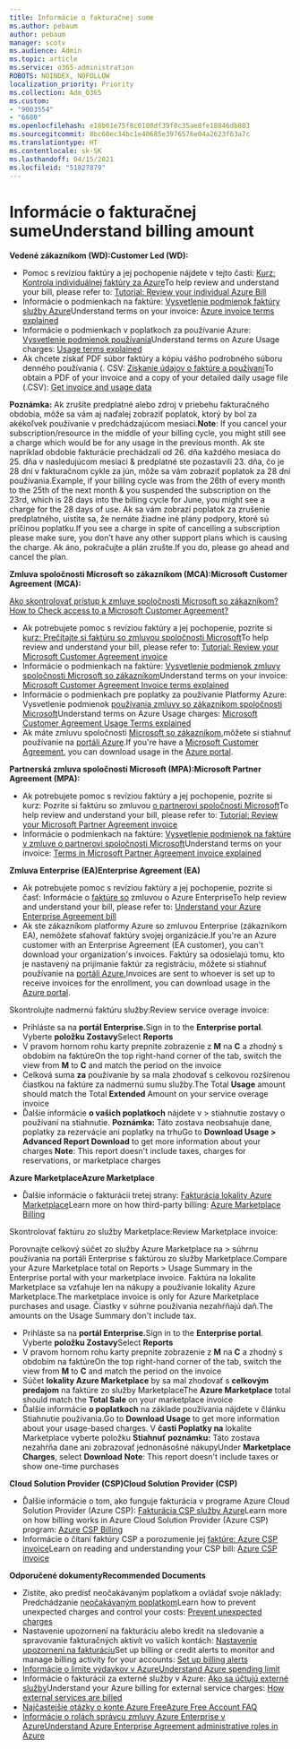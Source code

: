 ```yaml
---
title: Informácie o fakturačnej sume
ms.author: pebaum
author: pebaum
manager: scotv
ms.audience: Admin
ms.topic: article
ms.service: o365-administration
ROBOTS: NOINDEX, NOFOLLOW
localization_priority: Priority
ms.collection: Adm_O365
ms.custom:
- "9003554"
- "6680"
ms.openlocfilehash: e18b01e75f8c0100df39f0c35ae8fe18846db803
ms.sourcegitcommit: 8bc60ec34bc1e40685e3976576e04a2623f63a7c
ms.translationtype: HT
ms.contentlocale: sk-SK
ms.lasthandoff: 04/15/2021
ms.locfileid: "51827879"
---
```

# <a name="understand-billing-amount"></a><span data-ttu-id="579a7-102">Informácie o fakturačnej sume</span><span class="sxs-lookup"><span data-stu-id="579a7-102">Understand billing amount</span></span>

<span data-ttu-id="579a7-103">**Vedené zákazníkom (WD):**</span><span class="sxs-lookup"><span data-stu-id="579a7-103">**Customer Led (WD):**</span></span>

- <span data-ttu-id="579a7-104">Pomoc s revíziou faktúry a jej pochopenie nájdete v tejto časti: [Kurz: Kontrola individuálnej faktúry za Azure](https://docs.microsoft.com/azure/cost-management-billing/understand/review-individual-bill?WT.mc_id=Portal-Microsoft_Azure_Support)</span><span class="sxs-lookup"><span data-stu-id="579a7-104">To help review and understand your bill, please refer to: [Tutorial: Review your individual Azure Bill](https://docs.microsoft.com/azure/cost-management-billing/understand/review-individual-bill?WT.mc_id=Portal-Microsoft_Azure_Support)</span></span>
- <span data-ttu-id="579a7-105">Informácie o podmienkach na faktúre: [Vysvetlenie podmienok faktúry služby Azure](https://docs.microsoft.com/azure/cost-management-billing/understand/understand-invoice?WT.mc_id=Portal-Microsoft_Azure_Support)</span><span class="sxs-lookup"><span data-stu-id="579a7-105">Understand terms on your invoice: [Azure invoice terms explained](https://docs.microsoft.com/azure/cost-management-billing/understand/understand-invoice?WT.mc_id=Portal-Microsoft_Azure_Support)</span></span>
- <span data-ttu-id="579a7-106">Informácie o podmienkach v poplatkoch za používanie Azure: [Vysvetlenie podmienok používania](https://docs.microsoft.com/azure/cost-management-billing/understand/understand-usage?WT.mc_id=Portal-Microsoft_Azure_Support)</span><span class="sxs-lookup"><span data-stu-id="579a7-106">Understand terms on Azure Usage charges: [Usage terms explained](https://docs.microsoft.com/azure/cost-management-billing/understand/understand-usage?WT.mc_id=Portal-Microsoft_Azure_Support)</span></span>
- <span data-ttu-id="579a7-107">Ak chcete získať PDF súbor faktúry a kópiu vášho podrobného súboru denného používania (. CSV: [Získanie údajov o faktúre a používaní](https://docs.microsoft.com/azure/billing/billing-download-azure-invoice-daily-usage-date?WT.mc_id=Portal-Microsoft_Azure_Support)</span><span class="sxs-lookup"><span data-stu-id="579a7-107">To obtain a PDF of your invoice and a copy of your detailed daily usage file (.CSV): [Get invoice and usage data](https://docs.microsoft.com/azure/billing/billing-download-azure-invoice-daily-usage-date?WT.mc_id=Portal-Microsoft_Azure_Support)</span></span>

<span data-ttu-id="579a7-108">**Poznámka:** Ak zrušíte predplatné alebo zdroj v priebehu fakturačného obdobia, môže sa vám aj naďalej zobraziť poplatok, ktorý by bol za akékoľvek používanie v predchádzajúcom mesiaci.</span><span class="sxs-lookup"><span data-stu-id="579a7-108">**Note**: If you cancel your subscription/resource in the middle of your billing cycle, you might still see a charge which would be for any usage in the previous month.</span></span> <span data-ttu-id="579a7-109">Ak ste napríklad obdobie fakturácie prechádzali od 26. dňa každého mesiaca do 25. dňa v nasledujúcom mesiaci & predplatné ste pozastavili 23. dňa, čo je 28 dní v fakturačnom cykle za jún, môže sa vám zobraziť poplatok za 28 dní používania.</span><span class="sxs-lookup"><span data-stu-id="579a7-109">Example, if your billing cycle was from the 26th of every month to the 25th of the next month & you suspended the subscription on the 23rd, which is 28 days into the billing cycle for June, you might see a charge for the 28 days of use.</span></span> <span data-ttu-id="579a7-110">Ak sa vám zobrazí poplatok za zrušenie predplatného, uistite sa, že nemáte žiadne iné plány podpory, ktoré sú príčinou poplatku.</span><span class="sxs-lookup"><span data-stu-id="579a7-110">If you see a charge in spite of cancelling a subscription please make sure, you don’t have any other support plans which is causing the charge.</span></span> <span data-ttu-id="579a7-111">Ak áno, pokračujte a plán zrušte.</span><span class="sxs-lookup"><span data-stu-id="579a7-111">If you do, please go ahead and cancel the plan.</span></span>

<span data-ttu-id="579a7-112">**Zmluva spoločnosti Microsoft so zákazníkom (MCA):**</span><span class="sxs-lookup"><span data-stu-id="579a7-112">**Microsoft Customer Agreement (MCA):**</span></span>

[<span data-ttu-id="579a7-113">Ako skontrolovať prístup k zmluve spoločnosti Microsoft so zákazníkom?</span><span class="sxs-lookup"><span data-stu-id="579a7-113">How to Check access to a Microsoft Customer Agreement?</span></span>](https://docs.microsoft.com/azure/cost-management-billing/manage/download-azure-invoice-daily-usage-date?WT.mc_id=Portal-Microsoft_Azure_Support#check-access-to-a-microsoft-customer-agreement)

- <span data-ttu-id="579a7-114">Ak potrebujete pomoc s revíziou faktúry a jej pochopenie, pozrite si [kurz: Prečítajte si faktúru so zmluvou spoločnosti Microsoft](https://docs.microsoft.com/azure/cost-management-billing/understand/review-customer-agreement-bill?WT.mc_id=Portal-Microsoft_Azure_Support)</span><span class="sxs-lookup"><span data-stu-id="579a7-114">To help review and understand your bill, please refer to: [Tutorial: Review your Microsoft Customer Agreement invoice](https://docs.microsoft.com/azure/cost-management-billing/understand/review-customer-agreement-bill?WT.mc_id=Portal-Microsoft_Azure_Support)</span></span>
- <span data-ttu-id="579a7-115">Informácie o podmienkach na faktúre: [Vysvetlenie podmienok zmluvy spoločnosti Microsoft so zákazníkom](https://docs.microsoft.com/azure/cost-management-billing/understand/mca-understand-your-invoice?WT.mc_id=Portal-Microsoft_Azure_Support)</span><span class="sxs-lookup"><span data-stu-id="579a7-115">Understand terms on your invoice: [Microsoft Customer Agreement Invoice terms explained](https://docs.microsoft.com/azure/cost-management-billing/understand/mca-understand-your-invoice?WT.mc_id=Portal-Microsoft_Azure_Support)</span></span>
- <span data-ttu-id="579a7-116">Informácie o podmienkach pre poplatky za používanie Platformy Azure: Vysvetlenie podmienok [používania zmluvy so zákazníkom spoločnosti Microsoft](https://docs.microsoft.com/azure/cost-management-billing/understand/mca-understand-your-usage?WT.mc_id=Portal-Microsoft_Azure_Support)</span><span class="sxs-lookup"><span data-stu-id="579a7-116">Understand terms on Azure Usage charges: [Microsoft Customer Agreement Usage Terms explained](https://docs.microsoft.com/azure/cost-management-billing/understand/mca-understand-your-usage?WT.mc_id=Portal-Microsoft_Azure_Support)</span></span>
- <span data-ttu-id="579a7-117">Ak máte zmluvu spoločnosti [Microsoft so zákazníkom,](https://docs.microsoft.com/azure/cost-management-billing/manage/download-azure-invoice-daily-usage-date?WT.mc_id=Portal-Microsoft_Azure_Support#check-access-to-a-microsoft-customer-agreement)môžete si stiahnuť používanie na [portáli Azure](https://portal.azure.com/).</span><span class="sxs-lookup"><span data-stu-id="579a7-117">If you're have a [Microsoft Customer Agreement](https://docs.microsoft.com/azure/cost-management-billing/manage/download-azure-invoice-daily-usage-date?WT.mc_id=Portal-Microsoft_Azure_Support#check-access-to-a-microsoft-customer-agreement), you can download usage in the [Azure portal](https://portal.azure.com/).</span></span>

<span data-ttu-id="579a7-118">**Partnerská zmluva spoločnosti Microsoft (MPA):**</span><span class="sxs-lookup"><span data-stu-id="579a7-118">**Microsoft Partner Agreement (MPA):**</span></span>

- <span data-ttu-id="579a7-119">Ak potrebujete pomoc s revíziou faktúry a jej pochopenie, pozrite si kurz: Pozrite si faktúru so zmluvou [o partnerovi spoločnosti Microsoft](https://docs.microsoft.com/azure/cost-management-billing/understand/review-partner-agreement-bill?WT.mc_id=Portal-Microsoft_Azure_Support)</span><span class="sxs-lookup"><span data-stu-id="579a7-119">To help review and understand your bill, please refer to: [Tutorial: Review your Microsoft Partner Agreement invoice](https://docs.microsoft.com/azure/cost-management-billing/understand/review-partner-agreement-bill?WT.mc_id=Portal-Microsoft_Azure_Support)</span></span>
- <span data-ttu-id="579a7-120">Informácie o podmienkach na faktúre: [Vysvetlenie podmienok na faktúre v zmluve o partnerovi spoločnosti Microsoft](https://docs.microsoft.com/azure/cost-management-billing/understand/mpa-invoice-terms?WT.mc_id=Portal-Microsoft_Azure_Support)</span><span class="sxs-lookup"><span data-stu-id="579a7-120">Understand terms on your invoice: [Terms in Microsoft Partner Agreement invoice explained](https://docs.microsoft.com/azure/cost-management-billing/understand/mpa-invoice-terms?WT.mc_id=Portal-Microsoft_Azure_Support)</span></span>

<span data-ttu-id="579a7-121">**Zmluva Enterprise (EA)**</span><span class="sxs-lookup"><span data-stu-id="579a7-121">**Enterprise Agreement (EA)**</span></span>

- <span data-ttu-id="579a7-122">Ak potrebujete pomoc s revíziou faktúry a jej pochopenie, pozrite si časť: Informácie o [faktúre so](https://docs.microsoft.com/azure/cost-management-billing/understand/review-enterprise-agreement-bill?WT.mc_id=Portal-Microsoft_Azure_Support) zmluvou o Azure Enterprise</span><span class="sxs-lookup"><span data-stu-id="579a7-122">To help review and understand your bill, please refer to: [Understand your Azure Enterprise Agreement bill](https://docs.microsoft.com/azure/cost-management-billing/understand/review-enterprise-agreement-bill?WT.mc_id=Portal-Microsoft_Azure_Support)</span></span>
- <span data-ttu-id="579a7-123">Ak ste zákazníkom platformy Azure so zmluvou Enterprise (zákazníkom EA), nemôžete sťahovať faktúry svojej organizácie.</span><span class="sxs-lookup"><span data-stu-id="579a7-123">If you're an Azure customer with an Enterprise Agreement (EA customer), you can't download your organization's invoices.</span></span> <span data-ttu-id="579a7-124">Faktúry sa odosielajú tomu, kto je nastavený na prijímanie faktúr za registráciu, môžete si stiahnuť používanie na [portáli Azure.](https://portal.azure.com/)</span><span class="sxs-lookup"><span data-stu-id="579a7-124">Invoices are sent to whoever is set up to receive invoices for the enrollment, you can download usage in the [Azure portal](https://portal.azure.com/).</span></span>

<span data-ttu-id="579a7-125">Skontrolujte nadmernú faktúru služby:</span><span class="sxs-lookup"><span data-stu-id="579a7-125">Review service overage invoice:</span></span>

- <span data-ttu-id="579a7-126">Prihláste sa na **portál Enterprise.**</span><span class="sxs-lookup"><span data-stu-id="579a7-126">Sign in to the **Enterprise portal**.</span></span> <span data-ttu-id="579a7-127">Vyberte **položku Zostavy**</span><span class="sxs-lookup"><span data-stu-id="579a7-127">Select **Reports**</span></span>
- <span data-ttu-id="579a7-128">V pravom hornom rohu karty prepnite zobrazenie z **M** na **C** a zhodný s obdobím na faktúre</span><span class="sxs-lookup"><span data-stu-id="579a7-128">On the top right-hand corner of the tab, switch the view from **M** to **C** and match the period on the invoice</span></span>
- <span data-ttu-id="579a7-129">Celková suma **za** používanie by sa mala zhodovať  s celkovou rozšírenou čiastkou na faktúre za nadmernú sumu služby.</span><span class="sxs-lookup"><span data-stu-id="579a7-129">The Total **Usage** amount should match the Total **Extended** Amount on your service overage invoice</span></span>
- <span data-ttu-id="579a7-130">Ďalšie informácie **o vašich poplatkoch** nájdete v > stiahnutie zostavy o používaní na stiahnutie. **Poznámka:** Táto zostava neobsahuje dane, poplatky za rezervácie ani poplatky na trhu</span><span class="sxs-lookup"><span data-stu-id="579a7-130">Go to **Download Usage > Advanced Report Download** to get more information about your charges **Note**: This report doesn't include taxes, charges for reservations, or marketplace charges</span></span>

<span data-ttu-id="579a7-131">**Azure Marketplace**</span><span class="sxs-lookup"><span data-stu-id="579a7-131">**Azure Marketplace**</span></span>

- <span data-ttu-id="579a7-132">Ďalšie informácie o fakturácii tretej strany: [Fakturácia lokality Azure Marketplace](https://docs.microsoft.com/azure/billing/billing-understand-your-azure-marketplace-charges?WT.mc_id=Portal-Microsoft_Azure_Support)</span><span class="sxs-lookup"><span data-stu-id="579a7-132">Learn more on how third-party billing: [Azure Marketplace Billing](https://docs.microsoft.com/azure/billing/billing-understand-your-azure-marketplace-charges?WT.mc_id=Portal-Microsoft_Azure_Support)</span></span>

<span data-ttu-id="579a7-133">Skontrolovať faktúru zo služby Marketplace:</span><span class="sxs-lookup"><span data-stu-id="579a7-133">Review Marketplace invoice:</span></span>

<span data-ttu-id="579a7-134">Porovnajte celkový súčet zo služby Azure Marketplace na > súhrnu používania na portáli Enterprise s faktúrou zo služby Marketplace.</span><span class="sxs-lookup"><span data-stu-id="579a7-134">Compare your Azure Marketplace total on Reports > Usage Summary in the Enterprise portal with your marketplace invoice.</span></span> <span data-ttu-id="579a7-135">Faktúra na lokalite Marketplace sa vzťahuje len na nákupy a používanie lokality Azure Marketplace.</span><span class="sxs-lookup"><span data-stu-id="579a7-135">The marketplace invoice is only for Azure Marketplace purchases and usage.</span></span> <span data-ttu-id="579a7-136">Čiastky v súhrne používania nezahŕňajú daň.</span><span class="sxs-lookup"><span data-stu-id="579a7-136">The amounts on the Usage Summary don't include tax.</span></span>

- <span data-ttu-id="579a7-137">Prihláste sa na **portál Enterprise.**</span><span class="sxs-lookup"><span data-stu-id="579a7-137">Sign in to the **Enterprise portal**.</span></span> <span data-ttu-id="579a7-138">Vyberte **položku Zostavy**</span><span class="sxs-lookup"><span data-stu-id="579a7-138">Select **Reports**</span></span>
- <span data-ttu-id="579a7-139">V pravom hornom rohu karty prepnite zobrazenie z **M** na **C** a zhodný s obdobím na faktúre</span><span class="sxs-lookup"><span data-stu-id="579a7-139">On the top right-hand corner of the tab, switch the view from **M** to **C** and match the period on the invoice</span></span>
- <span data-ttu-id="579a7-140">Súčet **lokality Azure Marketplace** by sa mal zhodovať s **celkovým predajom** na faktúre zo služby Marketplace</span><span class="sxs-lookup"><span data-stu-id="579a7-140">The **Azure Marketplace** total should match the **Total Sale** on your marketplace invoice</span></span>
- <span data-ttu-id="579a7-141">Ďalšie informácie **o poplatkoch** na základe používania nájdete v článku Stiahnutie používania.</span><span class="sxs-lookup"><span data-stu-id="579a7-141">Go to **Download Usage** to get more information about your usage-based charges.</span></span> <span data-ttu-id="579a7-142">V **časti Poplatky na** lokalite Marketplace vyberte položku **Stiahnuť** **poznámku:** Táto zostava nezahŕňa dane ani zobrazovať jednonásošné nákupy</span><span class="sxs-lookup"><span data-stu-id="579a7-142">Under **Marketplace Charges**, select **Download** **Note**: This report doesn't include taxes or show one-time purchases</span></span>

<span data-ttu-id="579a7-143">**Cloud Solution Provider (CSP)**</span><span class="sxs-lookup"><span data-stu-id="579a7-143">**Cloud Solution Provider (CSP)**</span></span>

- <span data-ttu-id="579a7-144">Ďalšie informácie o tom, ako funguje fakturácia v programe Azure Cloud Solution Provider (Azure CSP): [Fakturácia CSP služby Azure](https://docs.microsoft.com/azure/cloud-solution-provider/billing/azure-csp-billing-overview?WT.mc_id=Portal-Microsoft_Azure_Support)</span><span class="sxs-lookup"><span data-stu-id="579a7-144">Learn more on how billing works in Azure Cloud Solution Provider (Azure CSP) program: [Azure CSP Billing](https://docs.microsoft.com/azure/cloud-solution-provider/billing/azure-csp-billing-overview?WT.mc_id=Portal-Microsoft_Azure_Support)</span></span>
- <span data-ttu-id="579a7-145">Informácie o čítaní faktúry CSP a porozumenie jej [faktúre: Azure CSP invoice](https://docs.microsoft.com/azure/cloud-solution-provider/billing/azure-csp-invoice?WT.mc_id=Portal-Microsoft_Azure_Support)</span><span class="sxs-lookup"><span data-stu-id="579a7-145">Learn on reading and understanding your CSP bill: [Azure CSP invoice](https://docs.microsoft.com/azure/cloud-solution-provider/billing/azure-csp-invoice?WT.mc_id=Portal-Microsoft_Azure_Support)</span></span>

<span data-ttu-id="579a7-146">**Odporučené dokumenty**</span><span class="sxs-lookup"><span data-stu-id="579a7-146">**Recommended Documents**</span></span>

- <span data-ttu-id="579a7-147">Zistite, ako predísť neočakávaným poplatkom a ovládať svoje náklady: Predchádzanie [neočakávaným poplatkom](https://docs.microsoft.com/azure/cost-management-billing/manage/getting-started?WT.mc_id=Portal-Microsoft_Azure_Support)</span><span class="sxs-lookup"><span data-stu-id="579a7-147">Learn how to prevent unexpected charges and control your costs: [Prevent unexpected charges](https://docs.microsoft.com/azure/cost-management-billing/manage/getting-started?WT.mc_id=Portal-Microsoft_Azure_Support)</span></span>
- <span data-ttu-id="579a7-148">Nastavenie upozornení na fakturáciu alebo kredit na sledovanie a spravovanie fakturačných aktivít vo vašich kontách: [Nastavenie upozornení na fakturáciu](https://docs.microsoft.com/azure/cost-management-billing/costs/cost-mgt-alerts-monitor-usage-spending?WT.mc_id=Portal-Microsoft_Azure_Support)</span><span class="sxs-lookup"><span data-stu-id="579a7-148">Set up billing or credit alerts to monitor and manage billing activity for your accounts: [Set up billing alerts](https://docs.microsoft.com/azure/cost-management-billing/costs/cost-mgt-alerts-monitor-usage-spending?WT.mc_id=Portal-Microsoft_Azure_Support)</span></span>
- [<span data-ttu-id="579a7-149">Informácie o limite výdavkov v Azure</span><span class="sxs-lookup"><span data-stu-id="579a7-149">Understand Azure spending limit</span></span>](https://docs.microsoft.com/azure/cost-management-billing/manage/spending-limit?WT.mc_id=Portal-Microsoft_Azure_Support)
- <span data-ttu-id="579a7-150">Informácie o fakturácii za externé služby v Azure: [Ako sa účtujú externé služby](https://docs.microsoft.com/azure/cost-management-billing/understand/understand-azure-marketplace-charges?WT.mc_id=Portal-Microsoft_Azure_Support)</span><span class="sxs-lookup"><span data-stu-id="579a7-150">Understand your Azure billing for external service charges: [How external services are billed](https://docs.microsoft.com/azure/cost-management-billing/understand/understand-azure-marketplace-charges?WT.mc_id=Portal-Microsoft_Azure_Support)</span></span>
- [<span data-ttu-id="579a7-151">Najčastejšie otázky o konte Azure Free</span><span class="sxs-lookup"><span data-stu-id="579a7-151">Azure Free Account FAQ</span></span>](https://azure.microsoft.com/free/free-account-faq/)
- [<span data-ttu-id="579a7-152">Informácie o rolách správcu zmluvy Azure Enterprise v Azure</span><span class="sxs-lookup"><span data-stu-id="579a7-152">Understand Azure Enterprise Agreement administrative roles in Azure</span></span>](https://docs.microsoft.com/azure/cost-management-billing/manage/understand-ea-roles?WT.mc_id=Portal-Microsoft_Azure_Support)